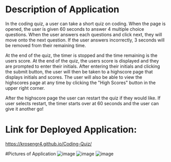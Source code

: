 # Description of Application
In the coding quiz, a user can take a short quiz on coding. 
When the page is opened, the user is given 60 seconds to answer 4 multiple choice questions.
When the user answers each questions and click next, they will move onto the next question.
If the user answers incorrectly, 3 seconds will be removed from their remaining time.

At the end of the quiz, the timer is stopped and the time remaining is the users score.
At the end of the quiz, the users score is displayed and they are prompted to enter their initials.
After entering their initials and clicking the submit button, the user will then be taken to a highscore page that displays initials and scores.
The user will also be able to view the highscores page at any time by clicking the "High Scores" button in the upper right corner. 

After the highscore page the user can restart the quiz if they would like. If user selects restart, the timer starts over at 60 seconds and the user can give it another go!


# Link for Deployed Application:
https://krosengr4.github.io/Coding-Quiz/

#Pictures of Application
![image](https://github.com/krosengr4/Coding-Quiz/assets/139993281/f89a846a-f433-4a07-bc3e-090cfb371690)
![image](https://github.com/krosengr4/Coding-Quiz/assets/139993281/57501334-48c3-45e2-bbb7-674787bc2d35)
![image](https://github.com/krosengr4/Coding-Quiz/assets/139993281/1635d4f7-d74e-4362-8a85-f3d54f2affca)



